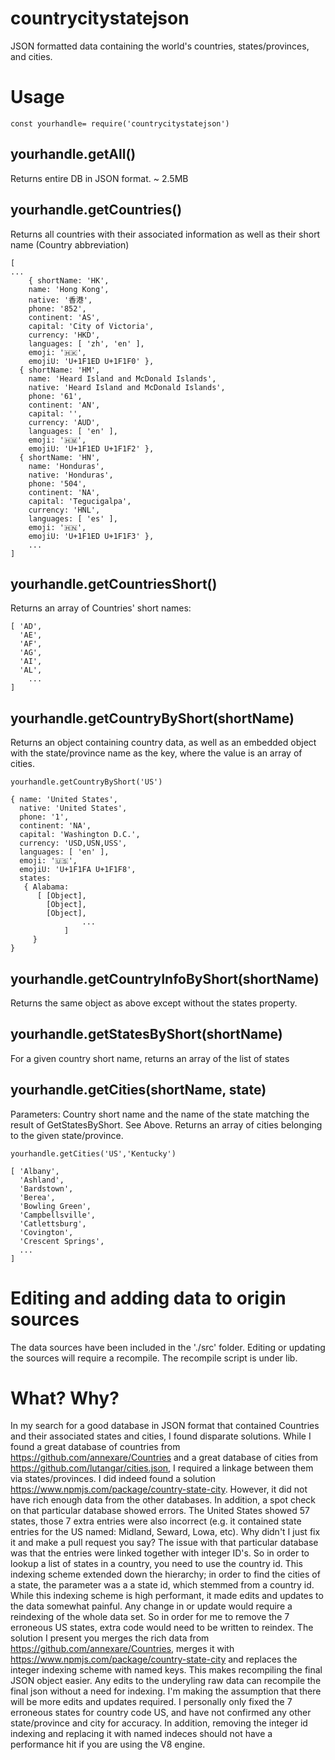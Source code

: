 # countrycitystatejson

JSON formatted data containing the world's countries, states/provinces, and cities.

# Usage
```
const yourhandle= require('countrycitystatejson')
```

## yourhandle.getAll()
Returns entire DB in JSON format.  ~ 2.5MB

## yourhandle.getCountries()
Returns all countries with their associated information as well as their short name (Country abbreviation)

```
[
...
	{ shortName: 'HK',
    name: 'Hong Kong',
    native: '香港',
    phone: '852',
    continent: 'AS',
    capital: 'City of Victoria',
    currency: 'HKD',
    languages: [ 'zh', 'en' ],
    emoji: '🇭🇰',
    emojiU: 'U+1F1ED U+1F1F0' },
  { shortName: 'HM',
    name: 'Heard Island and McDonald Islands',
    native: 'Heard Island and McDonald Islands',
    phone: '61',
    continent: 'AN',
    capital: '',
    currency: 'AUD',
    languages: [ 'en' ],
    emoji: '🇭🇲',
    emojiU: 'U+1F1ED U+1F1F2' },
  { shortName: 'HN',
    name: 'Honduras',
    native: 'Honduras',
    phone: '504',
    continent: 'NA',
    capital: 'Tegucigalpa',
    currency: 'HNL',
    languages: [ 'es' ],
    emoji: '🇭🇳',
    emojiU: 'U+1F1ED U+1F1F3' },
	...
]
```

## yourhandle.getCountriesShort()
Returns an array of Countries' short names:
```
[ 'AD',
  'AE',
  'AF',
  'AG',
  'AI',
  'AL',
    ...
]
```

## yourhandle.getCountryByShort(shortName)
Returns an object containing country data, as well as an embedded object with the state/province name as the key, where the value is an array of cities.

```
yourhandle.getCountryByShort('US')

{ name: 'United States',
  native: 'United States',
  phone: '1',
  continent: 'NA',
  capital: 'Washington D.C.',
  currency: 'USD,USN,USS',
  languages: [ 'en' ],
  emoji: '🇺🇸',
  emojiU: 'U+1F1FA U+1F1F8',
  states:
   { Alabama:
      [ [Object],
        [Object],
        [Object],
				...
			]
	 }
}
```

## yourhandle.getCountryInfoByShort(shortName)
Returns the same object as above except without the states property.

## yourhandle.getStatesByShort(shortName)
For a given country short name, returns an array of the list of states

## yourhandle.getCities(shortName, state)
Parameters: Country short name and the name of the state matching the result of GetStatesByShort.  See Above.  Returns an array of cities belonging to the given state/province.

```
yourhandle.getCities('US','Kentucky')

[ 'Albany',
  'Ashland',
  'Bardstown',
  'Berea',
  'Bowling Green',
  'Campbellsville',
  'Catlettsburg',
  'Covington',
  'Crescent Springs',
  ...
]
```
# Editing and adding data to origin sources
The data sources have been included in the './src' folder.  Editing or updating the sources will require a recompile.  The recompile script is under lib.

# What? Why?

In my search for a good database in JSON format that contained Countries and their associated states and cities, I found disparate solutions.  While I found a great database of countries from https://github.com/annexare/Countries and a great database of cities from https://github.com/lutangar/cities.json, I required a linkage between them via states/provinces.  I did indeed found a solution https://www.npmjs.com/package/country-state-city.  However, it did not have rich enough data from the other databases.  In addition, a spot check on that particular database showed errors.  The United States showed 57 states, those 7 extra entries were also incorrect (e.g. it contained state entries for the US named: Midland, Seward, Lowa, etc).  Why didn't I just fix it and make a pull request you say?  The issue with that particular database was that the entries were linked together with integer ID's.  So in order to lookup a list of states in a country, you need to use the country id.  This indexing scheme extended down the hierarchy; in order to find the cities of a state, the parameter was a a state id, which stemmed from a country id.  While this indexing scheme is high performant, it made edits and updates to the data somewhat painful.  Any change in or update would require a reindexing of the whole data set.  So in order for me to remove the 7 erroneous US states, extra code would need to be written to reindex.  The solution I present you merges the rich data from https://github.com/annexare/Countries, merges it with https://www.npmjs.com/package/country-state-city and replaces the integer indexing scheme with named keys.  This makes recompiling the final JSON object easier.  Any edits to the underyling raw data can recompile the final json without a need for indexing.  I'm making the assumption that there will be more edits and updates required.  I personally only fixed the 7 erroneous states for country code US, and have not confirmed any other state/province and city for accuracy.  In addition, removing the integer id indexing and replacing it with named indeces should not have a performance hit if you are using the V8 engine.
